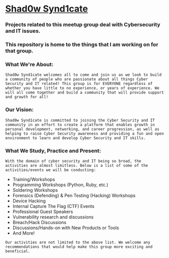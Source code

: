 # [Shad0w Synd1cate](https://www.meetup.com/Cyber-Security-and-IT-Computer-Group-of-Las-Vegas/)

### Projects related to this meetup group deal with Cybersecurity and IT issues.  
### This repository is home to the things that I am working on for that group.

### What We're About:

`Shad0w Synd1cate welcomes all to come and join us as we look to build a community of people who are passionate about all things Cyber Security and IT related! This group is for EVERYONE regardless of whether you have little to no experience, or years of experience. We will all come together and build a community that will provide support and growth for all!`  

### Our Vision:  

`Shad0w Synd1cate is committed to joining the Cyber Security and IT community in an effort to create a platform that enables growth in personal development, networking, and career progression, as well as helping to raise Cyber Security awareness and providing a fun and open environment to learn and develop Cyber Security and IT skills.`

### What We Study, Practice and Present:  

`With the domain of cyber security and IT being so broad, the activities are almost limitless. Below is a list of some of the activities/events we will be conducting:`

* Training/Workshops
* Programming Workshops (Python, Ruby, etc.)
* Soldering Workshops
* Forensics (Defending) & Pen Testing (Hacking) Workshops
* Device Hacking
* Internal Capture The Flag (CTF) Events
* Professional Guest Speakers
* Vulnerability research and discussions
* Breach/Hack Discussions
* Discussions/Hands-on with New Products or Tools
* And More!

`Our activities are not limited to the above list. We welcome any recommendations that would help make this group more exciting and beneficial.`
